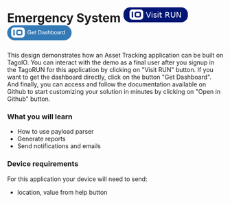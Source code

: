 # Emergency System [![Visit RUN](https://raw.githubusercontent.com/tago-io/explore-asset-tracking/master/images/visitRun.png?raw=true)](http://assettracking.run.tago.io/) [![Get dashboard](https://raw.githubusercontent.com/tago-io/explore-asset-tracking/master/images/getdashboard.png?raw=true)](http://admin.tago.io/template/5d02d54e39d897002dfd2fa1)

This design demonstrates how an Asset Tracking application can be built on TagoIO. You can interact with the demo as a final user after you signup in the TagoRUN for this application by clicking on "Visit RUN" button. If you want to get the dashboard directly, click on the button "Get Dashboard". And finally, you can access and follow the documentation available on Github to start customizing your solution in minutes by clicking on "Open in Github" button.

### What you will learn
- How to use payload parser
- Generate reports
- Send  notifications and emails

### Device requirements
For this application your device will need to send:
- location, value from help button
